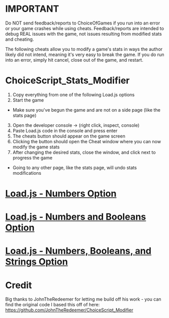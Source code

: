 # IMPORTANT
Do NOT send feedback/reports to ChoiceOfGames if you run into an error or your game crashes while using cheats. Feedback/reports are intended to debug REAL issues with the game, not issues resulting from modified stats and cheating.

The following cheats allow you to modify a game's stats in ways the author likely did not intend, meaning it's very easy to break the game. If you do run into an error, simply hit cancel, close out of the game, and restart.

# ChoiceScript_Stats_Modifier
1. Copy everything from one of the following Load.js options
2. Start the game
- Make sure you've begun the game and are not on a side page (like the stats page)
3. Open the developer console -> (right click, inspect, console)
4. Paste Load.js code in the console and press enter
5. The cheats button should appear on the game screen
6. Clicking the button should open the Cheat window where you can now modify the game stats
7. After changing the desired stats, close the window, and click next to progress the game
- Going to any other page, like the stats page, will undo stats modifications

# [Load.js - Numbers Option](https://raw.githubusercontent.com/WestlyDust/ChoiceScript_Stats_Modifier/main/CheatNumbers/Load.js)
# [Load.js - Numbers and Booleans Option](https://raw.githubusercontent.com/WestlyDust/ChoiceScript_Stats_Modifier/main/CheatNumbers%26Booleans/Load.js)
# [Load.js - Numbers, Booleans, and Strings Option](https://raw.githubusercontent.com/WestlyDust/ChoiceScript_Stats_Modifier/main/CheatNumbers%26Booleans%26Strings/Load.js)

# Credit
Big thanks to JohnTheRedeemer for letting me build off his work - you can find the original code I based this off of here: https://github.com/JohnTheRedeemer/ChoiceScript_Modifier
